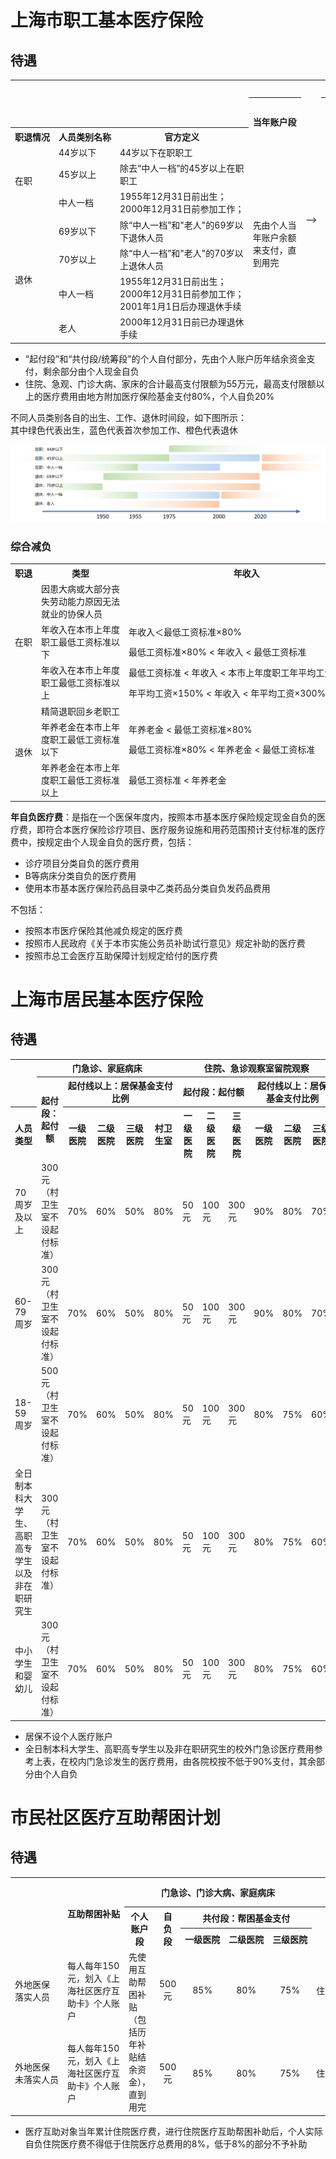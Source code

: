 # 上海市职工基本医疗保险
## 待遇
<table>

<tr>
<td></td><td></td><td></td>
<th colspan="7">门急诊</th>
<td rowspan="10"></td>
<th colspan="3">住院、急诊观察室留院观察</th>
<td rowspan="10"></td>
<th>门诊大病</th>
<td rowspan="10"></td>
<th>家庭病床</th>
</tr>

<tr>
<td></td><td></td><td></td>
<th rowspan="2" nowrap>当年账户段</th><td rowspan="9" nowrap>--></td>
<th rowspan="2" nowrap>起付段：起付额</th><td rowspan="9" nowrap>--></td>
<th colspan="3">共付段：地方附加医<br>疗保险基金报销比例</th>
<th rowspan="2" nowrap>起付段：起付额</th><td rowspan="9" nowrap>--></td>
<th rowspan="2" nowrap>统筹段：<br>统筹基金报销比例</th>
<th rowspan="2" nowrap>统筹段：<br>统筹基金报销比例</th>
<th rowspan="2" nowrap>统筹段：<br>统筹基金报销比例</th>
</tr>

<tr>
<th nowrap>职退情况</th><th nowrap>人员类别名称</th><th>官方定义</th>
<th nowrap>一级医院</th><th nowrap>二级医院</th><th nowrap>三级医院</th>
</tr>

<tr>
<td rowspan="3">在职</td><td>44岁以下</td><td>44岁以下在职职工</td><td rowspan="7">先由个人当年账户余额来支付，直到用完</td><td rowspan="3" align="center">1500元</td><td align="center">65%</td><td align="center">60%</td><td align="center">50%</td><td rowspan="3" align="center">1500元</td><td rowspan="3" align="center">85%</td><td rowspan="3" align="center">85%</td><td rowspan="7" align="center">80%</td>
</tr>

<tr>
<td>45岁以上</td><td>除去“中人一档”的45岁以上在职职工</td><td align="center">75%</td><td align="center">70%</td><td align="center">60%</td>
</tr>

<tr>
<td>中人一档</td><td>1955年12月31日前出生；<br>2000年12月31日前参加工作；</td><td align="center">75%</td><td align="center">70%</td><td align="center">70%</td>
</tr>

<tr>
<td rowspan="4">退休</td><td>69岁以下</td>
<td>除“中人一档”和"老人"的69岁以下退休人员</td>
<td rowspan="3" align="center">700元</td><td align="center">80%</td><td align="center">75%</td><td align="center">70%</td>
<td rowspan="3" align="center">1200元</td>
<td rowspan="4" align="center">92%</td>
<td rowspan="4" align="center">92%</td>
</tr>

<tr>
<td>70岁以上</td>
<td>除“中人一档”和"老人"的70岁以上退休人员</td>
<td align="center">85%</td><td align="center">80%</td><td align="center">75%</td>
</tr>

<tr>
<td>中人一档</td>
<td nowrap>1955年12月31日前出生；<br>2000年12月31日前参加工作；<br>2001年1月1日后办理退休手续</td>
<td align="center">85%</td><td align="center">80%</td><td align="center">75%</td>
</tr>

<tr>
<td>老人</td>
<td>2000年12月31日前已办理退休手续</td>
<td align="center">300元</td>
<td align="center">90%</td><td align="center">85%</td><td align="center">80%</td><td align="center">700元</td>
</tr>

</table>

+ “起付段”和“共付段/统筹段”的个人自付部分，先由个人账户历年结余资金支付，剩余部分由个人现金自负<br>
+ 住院、急观、门诊大病、家床的合计最高支付限额为55万元，最高支付限额以上的医疗费用由地方附加医疗保险基金支付80%，个人自负20%

不同人员类别各自的出生、工作、退休时间段，如下图所示：<br>
其中绿色代表出生，蓝色代表首次参加工作、橙色代表退休

<img src="https://github.com/Reverse-Universe/SAS/blob/main/MarkdownPicture/UEBMI_1.png">

### 综合减负
<table>
<tr>
<th nowrap>职退</th><th>类型</th><th>年收入</th><th>减负的部分</th><th nowrap>减负比例</th>
</tr>

<tr>
<td rowspan="5">在职</td>
<td>因患大病或大部分丧失劳动能力原因无法就业的协保人员</td>
<td></td>
<td nowrap>年度自负医疗费用 - 本市上年度职工最低生活保障标准×25%</td>
<td rowspan="9" align="center">90%</td>
</tr>

<tr>
<td rowspan="2">年收入在本市上年度职工最低工资标准以下</td>
<td nowrap>年收入＜最低工资标准×80%</td>
<td nowrap>年度自负医疗费用 - 最低工资标准×80%×25%</td>
</tr>

<tr>
<td nowrap>最低工资标准×80% < 年收入 < 最低工资标准</td>
<td nowrap>年度自负医疗费用 - 最低工资标准×25%</td>
</tr>

<tr>
<td rowspan="2">年收入在本市上年度职工最低工资标准以上</td>
<td nowrap>最低工资标准 < 年收入 < 本市上年度职工年平均工资×150%</td>
<td nowrap>年度自负医疗费用 - 年收入×30%</td>
</tr>

<tr>
<td nowrap>年平均工资×150% < 年收入 < 年平均工资×300%</td>
<td nowrap>年度自负医疗费用 - 年收入×40%</td>

</tr>
<td rowspan="4">退休</td>
<td nowrap>精简退职回乡老职工</td>
<td></td>
<td nowrap>年度自负医疗费用 - 本市上年度职工最低生活保障标准×25%</td>

<tr>
<td rowspan="2">年养老金在本市上年度职工最低工资标准以下</td>
<td nowrap>年养老金 < 最低工资标准×80%</td>
<td nowrap>年度自负医疗费用 - 本市上年度职工最低生活保障标准×80%×25%</td>
</tr>

<tr>
<td nowrap>最低工资标准×80% < 年养老金 < 最低工资标准</td>
<td nowrap>年度自负医疗费用 - 年养老金×25%</td>
</tr>

<tr>
<td>年养老金在本市上年度职工最低工资标准以上</td>
<td nowrap>最低工资标准 < 年养老金</td>
<td nowrap>年度自负医疗费用 - 年养老金×30%</td>
</tr>

</table>

**年自负医疗费**：是指在一个医保年度内，按照本市基本医疗保险规定现金自负的医疗费，即符合本医疗保险诊疗项目、医疗服务设施和用药范围预计支付标准的医疗费中，按规定由个人现金自负的医疗费，包括：
+ 诊疗项目分类自负的医疗费用
+ B等病床分类自负的医疗费用
+ 使用本市基本医疗保险药品目录中乙类药品分类自负发药品费用

不包括：
+ 按照本市医疗保险其他减负规定的医疗费
+ 按照市人民政府《关于本市实施公务员补助试行意见》规定补助的医疗费
+ 按照市总工会医疗互助保障计划规定给付的医疗费

# 上海市居民基本医疗保险
## 待遇

<table>

<tr>
<td></td>
<th colspan="5">门急诊、家庭病床</th>
<th colspan="6">住院、急诊观察室留院观察</th>
</tr>

<tr>
<td></td>
<th rowspan="2">起付段：起付额</th>
<th colspan="4">起付线以上：居保基金支付比例</th>
<th colspan="3">起付段：起付额</th>
<th colspan="3">起付线以上：居保基金支付比例</th>
</tr>

<tr>
<th>人员类型</th>
<th>一级医院</th><th>二级医院</th><th>三级医院</th><th>村卫生室</th>
<th>一级医院</th><th>二级医院</th><th>三级医院</th>
<th>一级医院</th><th>二级医院</th><th>三级医院</th>
</tr>

<tr>
<td>70周岁及以上</td><td>300元（村卫生室不设起付标准）</td>
<td>70%</td><td>60%</td><td>50%</td><td>80%</td>
<td>50元</td><td>100元</td><td>300元</td>
<td>90%</td><td>80%</td><td>70%</td>
</tr>

<tr>
<td>60-79周岁</td><td>300元（村卫生室不设起付标准）</td>
<td>70%</td><td>60%</td><td>50%</td><td>80%</td>
<td>50元</td><td>100元</td><td>300元</td>
<td>90%</td><td>80%</td><td>70%</td>
</tr>

<tr>
<td>18-59周岁</td><td>500元（村卫生室不设起付标准）</td>
<td>70%</td><td>60%</td><td>50%</td><td>80%</td>
<td>50元</td><td>100元</td><td>300元</td>
<td>80%</td><td>75%</td><td>60%</td>
</tr>

<tr>
<td>全日制本科大学生、高职高专学生以及非在职研究生</td><td>300元（村卫生室不设起付标准）</td>
<td>70%</td><td>60%</td><td>50%</td><td>80%</td>
<td>50元</td><td>100元</td><td>300元</td>
<td>80%</td><td>75%</td><td>60%</td>
</tr>

<tr>
<td>中小学生和婴幼儿</td><td>300元（村卫生室不设起付标准）</td>
<td>70%</td><td>60%</td><td>50%</td><td>80%</td>
<td>50元</td><td>100元</td><td>300元</td>
<td>80%</td><td>75%</td><td>60%</td>
</tr>

</table>

+ 居保不设个人医疗账户
+ 全日制本科大学生、高职高专学生以及非在职研究生的校外门急诊医疗费用参考上表，在校内门急诊发生的医疗费用，由各院校按不低于90%支付，其余部分由个人自负


# 市民社区医疗互助帮困计划
## 待遇
<table>

<tr>
<td></td><th rowspan="3" nowrap>互助帮困补贴</th>
<th colspan="5">门急诊、门诊大病、家庭病床</th>
<th colspan="2">住院</th>
<th nowrap>社区居家照护<br>和养老机构照护</th>
</tr>

<tr>
<td></td>
<th rowspan="2">个人账户段</th>
<th rowspan="2">自负段</th><th colspan="3">共付段：帮困基金支付</th>
<th rowspan="2">补助部分</th><th rowspan="2" nowrap>补助比例</th>
<td rowspan="4">享受条件、申办流程、评估认定、服务内容及待遇等，比照本市长期护理保险的相关政策执行</td>
</tr>

<tr>
<td></td><th nowrap>一级医院</th><th nowrap>二级医院</th><th nowrap>三级医院</th>
</tr>

<tr>
<td>外地医保<br>落实人员</td>
<td>每人每年150元，划入《上海社区医疗互助卡》个人账户</td>
<td rowspan="2">先使用互助帮困补贴（包括历年补贴结余资金），直到用完</td>
<td align="middle">500元</td><td align="middle">85%</td><td align="middle">80%</td><td align="middle">75%</td>
<td nowrap>住院医疗总费用 - 当地医保起付额 - 已报销费用</td><td align="middle">60%</td>
</tr>

<tr>
<td nowrap>外地医保<br>未落实人员</td>
<td>每人每年150元，划入《上海社区医疗互助卡》个人账户</td>
<td align="middle">500元</td><td align="middle">85%</td><td align="middle">80%</td><td align="middle">75%</td>
<td nowrap>住院医疗总费用 - 1000元</td><td align="middle">50%</td>
</tr>

</table>

+ 医疗互助对象当年累计住院医疗费，进行住院医疗互助帮困补助后，个人实际自负住院医疗费不得低于住院医疗总费用的8%，低于8%的部分不予补助